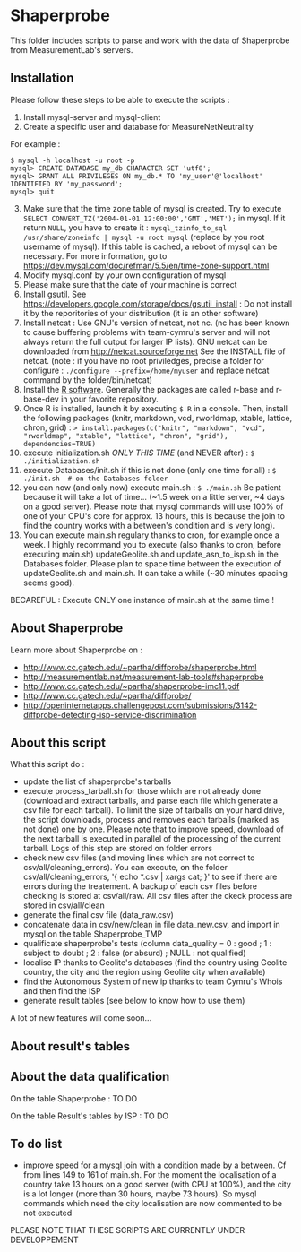 # Shaperprobe

This folder includes scripts to parse and work with the data of Shaperprobe from MeasurementLab's servers.

## Installation

Please follow these steps to be able to execute the scripts :

1. Install mysql-server and mysql-client
2. Create a specific user and database for MeasureNetNeutrality

For example :

    $ mysql -h localhost -u root -p
    mysql> CREATE DATABASE my_db CHARACTER SET 'utf8';
    mysql> GRANT ALL PRIVILEGES ON my_db.* TO 'my_user'@'localhost' IDENTIFIED BY 'my_password';
    mysql> quit
3. Make sure that the time zone table of mysql is created. Try to execute `SELECT CONVERT_TZ('2004-01-01 12:00:00','GMT','MET');` in mysql. If it return `NULL`, you have to create it : `mysql_tzinfo_to_sql /usr/share/zoneinfo | mysql -u root mysql` (replace by you root username of mysql). If this table is cached, a reboot of mysql can be necessary. For more information, go to https://dev.mysql.com/doc/refman/5.5/en/time-zone-support.html
3. Modify mysql.conf by your own configuration of mysql
3. Please make sure that the date of your machine is correct
4. Install gsutil. See https://developers.google.com/storage/docs/gsutil_install : Do not install it by the reporitories of your distribution (it is an other software)
5. Install netcat : Use GNU's version of netcat, not nc. (nc has been known to cause buffering problems with team-cymru's server and will not always return the full output for larger IP lists). GNU netcat can be downloaded from http://netcat.sourceforge.net See the INSTALL file of netcat. (note : if you have no root priviledges, precise a folder for configure : `./configure --prefix=/home/myuser` and replace netcat command by the folder/bin/netcat)
6. Install the [R software](http://www.r-project.org/). Generally the packages are called r-base and r-base-dev in your favorite repository.
7. Once R is installed, launch it by executing `$ R` in a console. Then, install the following packages (knitr, markdown, vcd, rworldmap, xtable, lattice, chron, grid) : `> install.packages(c("knitr", "markdown", "vcd", "rworldmap", "xtable", "lattice", "chron", "grid"), dependencies=TRUE)`
8. execute initialization.sh *ONLY THIS TIME* (and NEVER after) : `$ ./initialization.sh`
9. execute Databases/init.sh if this is not done (only one time for all) : `$ ./init.sh  # on the Databases folder`
10. you can now (and only now) execute main.sh : `$ ./main.sh` Be patient because it will take a lot of time... (~1.5 week on a little server, ~4 days on a good server). Please note that mysql commands will use 100% of one of your CPU's core for approx. 13 hours, this is because the join to find the country works with a between's condition and is very long).
11. You can execute main.sh regulary thanks to cron, for example once a week. I highly recommand you to execute (also thanks to cron, before executing main.sh) updateGeolite.sh and update_asn_to_isp.sh in the Databases folder. Please plan to space time between the execution of updateGeolite.sh and main.sh. It can take a while (~30 minutes spacing seems good).

BECAREFUL : Execute ONLY one instance of main.sh at the same time !

## About Shaperprobe

Learn more about Shaperprobe on :
+ http://www.cc.gatech.edu/~partha/diffprobe/shaperprobe.html
+ http://measurementlab.net/measurement-lab-tools#shaperprobe
+ http://www.cc.gatech.edu/~partha/shaperprobe-imc11.pdf
+ http://www.cc.gatech.edu/~partha/diffprobe/
+ http://openinternetapps.challengepost.com/submissions/3142-diffprobe-detecting-isp-service-discrimination

## About this script

What this script do :
- update the list of shaperprobe's tarballs
- execute process_tarball.sh for those which are not already done (download and extract tarballs, and parse each file which generate a csv file for each tarball). To limit the size of tarballs on your hard drive, the script downloads, process and removes each tarballs (marked as not done) one by one. Please note that to improve speed, download of the next tarball is executed in parallel of the processing of the current tarball. Logs of this step are stored on folder errors
- check new csv files (and moving lines which are not correct to csv/all/cleaning_errors). You can execute, on the folder csv/all/cleaning_errors, '{ echo *.csv | xargs cat; }' to see if there are errors during the treatement. A backup of each csv files before checking is stored at csv/all/raw. All csv files after the ckeck process are stored in csv/all/clean
- generate the final csv file (data_raw.csv)
- concatenate data in csv/new/clean in file data_new.csv, and import in mysql on the table Shaperprobe_TMP
- qualificate shaperprobe's tests (column data_quality = 0 : good ; 1 : subject to doubt ; 2 : false (or absurd) ; NULL : not qualified)
- localise IP thanks to Geolite's databases (find the country using Geolite country, the city and the region using Geolite city when available)
- find the Autonomous System of new ip thanks to team Cymru's Whois and then find the ISP
- generate result tables (see below to know how to use them)

A lot of new features will come soon...

## About result's tables

## About the data qualification

On the table Shaperprobe :
TO DO

On the table Result's tables by ISP :
TO DO

## To do list

+ improve speed for a mysql join with a condition made by a between. Cf from lines 149 to 161 of main.sh. For the moment the localisation of a country take 13 hours on a good server (with CPU at 100%), and the city is a lot longer (more than 30 hours, maybe 73 hours). So mysql commands which need the city localisation are now commented to be not executed

PLEASE NOTE THAT THESE SCRIPTS ARE CURRENTLY UNDER DEVELOPPEMENT
